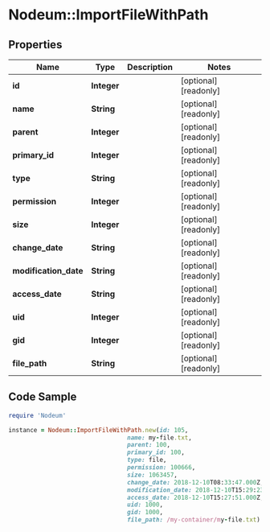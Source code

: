 # Nodeum::ImportFileWithPath

## Properties

Name | Type | Description | Notes
------------ | ------------- | ------------- | -------------
**id** | **Integer** |  | [optional] [readonly] 
**name** | **String** |  | [optional] [readonly] 
**parent** | **Integer** |  | [optional] [readonly] 
**primary_id** | **Integer** |  | [optional] [readonly] 
**type** | **String** |  | [optional] [readonly] 
**permission** | **Integer** |  | [optional] [readonly] 
**size** | **Integer** |  | [optional] [readonly] 
**change_date** | **String** |  | [optional] [readonly] 
**modification_date** | **String** |  | [optional] [readonly] 
**access_date** | **String** |  | [optional] [readonly] 
**uid** | **Integer** |  | [optional] [readonly] 
**gid** | **Integer** |  | [optional] [readonly] 
**file_path** | **String** |  | [optional] [readonly] 

## Code Sample

```ruby
require 'Nodeum'

instance = Nodeum::ImportFileWithPath.new(id: 105,
                                 name: my-file.txt,
                                 parent: 100,
                                 primary_id: 100,
                                 type: file,
                                 permission: 100666,
                                 size: 1063457,
                                 change_date: 2018-12-10T08:33:47.000Z,
                                 modification_date: 2018-12-10T15:29:23.000Z,
                                 access_date: 2018-12-10T15:27:51.000Z,
                                 uid: 1000,
                                 gid: 1000,
                                 file_path: /my-container/my-file.txt)
```


